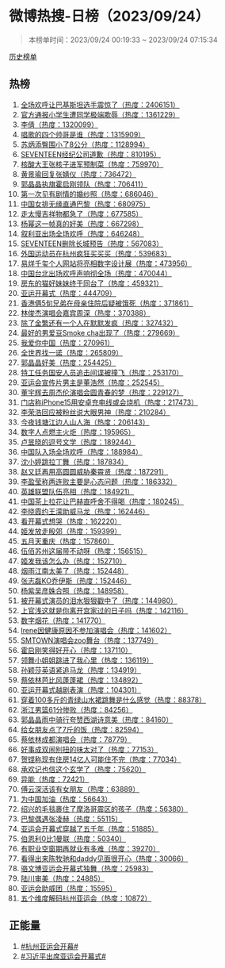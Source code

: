 <h1>
微博热搜-日榜（2023/09/24）
</h1>
<blockquote>
<p>
本榜单时间：2023/09/24 00:19:33 ~ 2023/09/24 07:15:34
</p>
</blockquote>
<p>
<a href="https://github.com/daifee/weibo-hot-search/tree/main/archives/daily">历史榜单</a>
</p>
<h2>
热榜
</h2>
<ol>

<li>
<a href="https://s.weibo.com/weibo?q=%23%E5%85%A8%E5%9C%BA%E6%AC%A2%E5%91%BC%E8%AE%A9%E5%B7%B4%E5%9F%BA%E6%96%AF%E5%9D%A6%E9%80%89%E6%89%8B%E9%9C%87%E6%83%8A%E4%BA%86%23" target="weibo">
全场欢呼让巴基斯坦选手震惊了（热度：2406151）
</a>
</li>

<li>
<a href="https://s.weibo.com/weibo?q=%23%E5%AE%98%E6%96%B9%E9%80%9A%E6%8A%A5%E5%B0%8F%E5%AD%A6%E7%94%9F%E9%81%AD%E5%90%8C%E5%AD%A6%E6%9E%81%E7%AB%AF%E6%AC%BA%E8%BE%B1%23" target="weibo">
官方通报小学生遭同学极端欺辱（热度：1361229）
</a>
</li>

<li>
<a href="https://s.weibo.com/weibo?q=%23%E6%9D%8E%E5%80%A9%23" target="weibo">
李倩（热度：1320099）
</a>
</li>

<li>
<a href="https://s.weibo.com/weibo?q=%23%E5%94%B1%E6%AD%8C%E7%9A%84%E5%9B%9B%E4%B8%AA%E5%B8%85%E5%93%A5%E6%98%AF%E8%B0%81%23" target="weibo">
唱歌的四个帅哥是谁（热度：1315909）
</a>
</li>

<li>
<a href="https://s.weibo.com/weibo?q=%23%E8%8B%8F%E7%82%B3%E6%B7%BB%E8%87%80%E5%9B%B4%E5%B0%8F%E4%BA%868%E5%85%AC%E5%88%86%23" target="weibo">
苏炳添臀围小了8公分（热度：1128994）
</a>
</li>

<li>
<a href="https://s.weibo.com/weibo?q=%23SEVENTEEN%E7%BB%8F%E7%BA%AA%E5%85%AC%E5%8F%B8%E9%81%93%E6%AD%89%23" target="weibo">
SEVENTEEN经纪公司道歉（热度：810195）
</a>
</li>

<li>
<a href="https://s.weibo.com/weibo?q=%23%E6%A0%B8%E9%85%B8%E5%A4%A7%E7%8E%8B%E5%BC%A0%E6%A0%B8%E5%AD%90%E8%BF%9B%E5%86%9B%E9%A2%84%E5%88%B6%E8%8F%9C%23" target="weibo">
核酸大王张核子进军预制菜（热度：759970）
</a>
</li>

<li>
<a href="https://s.weibo.com/weibo?q=%23%E9%BB%84%E6%99%AF%E7%91%9C%E5%9B%9E%E5%A4%8D%E5%BC%A0%E5%A9%A7%E4%BB%AA%23" target="weibo">
黄景瑜回复张婧仪（热度：736472）
</a>
</li>

<li>
<a href="https://s.weibo.com/weibo?q=%23%E9%83%AD%E6%99%B6%E6%99%B6%E6%89%A7%E6%97%97%E9%9C%8D%E5%90%AF%E5%88%9A%E9%A2%86%E9%98%9F%23" target="weibo">
郭晶晶执旗霍启刚领队（热度：706411）
</a>
</li>

<li>
<a href="https://s.weibo.com/weibo?q=%23%E7%AC%AC%E4%B8%80%E6%AC%A1%E8%A7%81%E6%9C%89%E5%89%A7%E6%83%85%E7%9A%84%E5%A9%9A%E7%BA%B1%E7%85%A7%23" target="weibo">
第一次见有剧情的婚纱照（热度：686046）
</a>
</li>

<li>
<a href="https://s.weibo.com/weibo?q=%23%E4%B8%AD%E5%9B%BD%E5%A5%B3%E6%8E%92%E6%97%A0%E7%BC%98%E7%9B%B4%E9%80%9A%E5%B7%B4%E9%BB%8E%23" target="weibo">
中国女排无缘直通巴黎（热度：680975）
</a>
</li>

<li>
<a href="https://s.weibo.com/weibo?q=%23%E8%B5%B0%E5%A4%AA%E6%85%A2%E5%90%89%E7%A5%A5%E7%89%A9%E9%83%BD%E6%80%A5%E4%BA%86%23" target="weibo">
走太慢吉祥物都急了（热度：677585）
</a>
</li>

<li>
<a href="https://s.weibo.com/weibo?q=%23%E6%9D%A8%E5%B9%82%E8%BF%99%E4%B8%80%E5%B8%A7%E7%9C%9F%E7%9A%84%E5%A5%BD%E7%BE%8E%23" target="weibo">
杨幂这一帧真的好美（热度：667298）
</a>
</li>

<li>
<a href="https://s.weibo.com/weibo?q=%23%E5%8F%99%E5%88%A9%E4%BA%9A%E5%87%BA%E5%9C%BA%E5%85%A8%E5%9C%BA%E6%AC%A2%E5%91%BC%23" target="weibo">
叙利亚出场全场欢呼（热度：646248）
</a>
</li>

<li>
<a href="https://s.weibo.com/weibo?q=%23SEVENTEEN%E5%88%A0%E9%99%A4%E9%95%BF%E5%9F%8E%E9%A2%84%E5%91%8A%23" target="weibo">
SEVENTEEN删除长城预告（热度：567083）
</a>
</li>

<li>
<a href="https://s.weibo.com/weibo?q=%23%E5%A4%96%E5%9B%BD%E8%BF%90%E5%8A%A8%E5%91%98%E5%9C%A8%E6%9D%AD%E5%B7%9E%E7%96%AF%E7%8B%82%E4%B9%B0%E4%B9%B0%E4%B9%B0%23" target="weibo">
外国运动员在杭州疯狂买买买（热度：539683）
</a>
</li>

<li>
<a href="https://s.weibo.com/weibo?q=%23%E6%98%93%E7%83%8A%E5%8D%83%E7%8E%BA%E4%B8%AA%E4%BA%BA%E7%BD%91%E7%AB%99%E5%B0%86%E4%BA%AE%E7%9B%B8%E6%95%B0%E5%AD%97%E8%AE%BE%E8%AE%A1%E5%B1%95%23" target="weibo">
易烊千玺个人网站将亮相数字设计展（热度：473956）
</a>
</li>

<li>
<a href="https://s.weibo.com/weibo?q=%23%E4%B8%AD%E5%9B%BD%E5%8F%B0%E5%8C%97%E5%87%BA%E5%9C%BA%E6%AC%A2%E5%91%BC%E5%A3%B0%E5%93%8D%E5%BD%BB%E5%85%A8%E5%9C%BA%23" target="weibo">
中国台北出场欢呼声响彻全场（热度：470044）
</a>
</li>

<li>
<a href="https://s.weibo.com/weibo?q=%23%E6%88%BF%E4%B8%9C%E7%9A%84%E7%8C%AB%E5%A5%BD%E5%A6%B9%E5%A6%B9%E7%BB%88%E4%BA%8E%E5%90%8C%E5%8F%B0%E4%BA%86%23" target="weibo">
房东的猫好妹妹终于同台了（热度：459321）
</a>
</li>

<li>
<a href="https://s.weibo.com/weibo?q=%23%E4%BA%9A%E8%BF%90%E5%BC%80%E5%B9%95%E5%BC%8F%23" target="weibo">
亚运开幕式（热度：444709）
</a>
</li>

<li>
<a href="https://s.weibo.com/weibo?q=%23%E9%A6%99%E6%B8%AF%E4%BF%A95%E6%97%AC%E5%85%84%E5%BC%9F%E5%9C%A8%E6%AF%8D%E4%BA%B2%E4%BD%8F%E9%99%A2%E5%90%8E%E7%96%91%E8%A2%AB%E9%A5%BF%E6%AD%BB%23" target="weibo">
香港俩5旬兄弟在母亲住院后疑被饿死（热度：371861）
</a>
</li>

<li>
<a href="https://s.weibo.com/weibo?q=%23%E6%9E%97%E4%BF%8A%E6%9D%B0%E6%BC%94%E5%94%B1%E4%BC%9A%E5%98%89%E5%AE%BE%E5%91%A8%E6%B7%B1%23" target="weibo">
林俊杰演唱会嘉宾周深（热度：370388）
</a>
</li>

<li>
<a href="https://s.weibo.com/weibo?q=%23%E9%99%A4%E4%BA%86%E9%87%91%E7%B9%81%E8%BF%98%E6%9C%89%E4%B8%80%E4%B8%AA%E4%BA%BA%E5%9C%A8%E9%BB%98%E9%BB%98%E5%8F%91%E7%96%AF%23" target="weibo">
除了金繁还有一个人在默默发疯（热度：327432）
</a>
</li>

<li>
<a href="https://s.weibo.com/weibo?q=%23%E6%9C%80%E5%A5%BD%E7%9A%84%E7%94%B7%E7%88%B1%E8%B1%86Smoke%20cha%E5%87%BA%E7%8E%B0%E4%BA%86%23" target="weibo">
最好的男爱豆Smoke cha出现了（热度：279669）
</a>
</li>

<li>
<a href="https://s.weibo.com/weibo?q=%23%E6%88%91%E7%88%B1%E4%BD%A0%E4%B8%AD%E5%9B%BD%23" target="weibo">
我爱你中国（热度：270961）
</a>
</li>

<li>
<a href="https://s.weibo.com/weibo?q=%23%E5%85%A8%E4%B8%96%E7%95%8C%E6%89%BE%E4%B8%80%E8%AF%BA%23" target="weibo">
全世界找一诺（热度：265809）
</a>
</li>

<li>
<a href="https://s.weibo.com/weibo?q=%23%E9%83%AD%E6%99%B6%E6%99%B6%E5%A5%BD%E7%BE%8E%23" target="weibo">
郭晶晶好美（热度：254425）
</a>
</li>

<li>
<a href="https://s.weibo.com/weibo?q=%23%E7%89%B9%E5%B7%A5%E4%BB%BB%E5%8A%A1%E5%9B%BD%E5%AE%89%E4%BA%BA%E5%91%98%E8%BF%BD%E5%87%BB%E9%97%B4%E8%B0%8D%E8%A2%AB%E6%92%9E%E9%A3%9E%23" target="weibo">
特工任务国安人员追击间谍被撞飞（热度：253170）
</a>
</li>

<li>
<a href="https://s.weibo.com/weibo?q=%23%E4%BA%9A%E8%BF%90%E4%BC%9A%E5%AE%A3%E4%BC%A0%E7%89%87%E7%94%B7%E4%B8%BB%E6%98%AF%E8%91%A3%E6%B5%A9%E7%84%B6%23" target="weibo">
亚运会宣传片男主是董浩然（热度：252545）
</a>
</li>

<li>
<a href="https://s.weibo.com/weibo?q=%23%E8%91%A3%E5%AE%87%E8%BE%89%E5%8E%BB%E5%91%A8%E6%9D%B0%E4%BC%A6%E6%BC%94%E5%94%B1%E4%BC%9A%E5%9C%86%E9%9D%92%E6%98%A5%E7%9A%84%E6%A2%A6%23" target="weibo">
董宇辉去周杰伦演唱会圆青春的梦（热度：229127）
</a>
</li>

<li>
<a href="https://s.weibo.com/weibo?q=%23%E9%97%A8%E5%BA%97%E7%A7%B0iPhone15%E7%94%A8%E5%AE%89%E5%8D%93%E5%85%85%E7%94%B5%E7%BA%BF%E6%88%96%E4%BC%9A%E7%83%A7%E6%9C%BA%23" target="weibo">
门店称iPhone15用安卓充电线或会烧机（热度：217473）
</a>
</li>

<li>
<a href="https://s.weibo.com/weibo?q=%23%E6%9D%8E%E8%8D%A3%E6%B5%A9%E5%9B%9E%E5%BA%94%E8%A2%AB%E7%B2%89%E4%B8%9D%E8%AF%B4%E5%A4%A7%E7%9C%BC%E7%94%B7%E7%A5%9E%23" target="weibo">
李荣浩回应被粉丝说大眼男神（热度：210284）
</a>
</li>

<li>
<a href="https://s.weibo.com/weibo?q=%23%E4%BB%8A%E5%A4%9C%E9%92%B1%E5%A1%98%E6%B1%9F%E8%BE%B9%E4%BA%BA%E5%B1%B1%E4%BA%BA%E6%B5%B7%23" target="weibo">
今夜钱塘江边人山人海（热度：206143）
</a>
</li>

<li>
<a href="https://s.weibo.com/weibo?q=%23%E6%95%B0%E5%AD%97%E4%BA%BA%E7%82%B9%E7%87%83%E4%B8%BB%E7%81%AB%E7%82%AC%23" target="weibo">
数字人点燃主火炬（热度：195965）
</a>
</li>

<li>
<a href="https://s.weibo.com/weibo?q=%23%E5%8D%A2%E6%98%B1%E6%99%93%E7%9A%84%E9%80%97%E5%8F%B7%E6%96%87%E5%AD%A6%23" target="weibo">
卢昱晓的逗号文学（热度：189244）
</a>
</li>

<li>
<a href="https://s.weibo.com/weibo?q=%23%E4%B8%AD%E5%9B%BD%E9%98%9F%E5%85%A5%E5%9C%BA%E5%85%A8%E5%9C%BA%E6%AC%A2%E5%91%BC%23" target="weibo">
中国队入场全场欢呼（热度：188984）
</a>
</li>

<li>
<a href="https://s.weibo.com/weibo?q=%23%E6%B2%88%E5%B0%8F%E5%A9%B7%E8%B7%B3%E6%8B%89%E4%B8%81%E8%88%9E%23" target="weibo">
沈小婷跳拉丁舞（热度：187834）
</a>
</li>

<li>
<a href="https://s.weibo.com/weibo?q=%23%E8%B5%B5%E5%8F%88%E5%BB%B7%E5%86%8D%E7%94%A8%E9%AB%98%E5%9C%86%E5%9C%86%E5%A8%81%E8%83%81%E7%A7%A6%E9%9C%84%E8%B4%A4%23" target="weibo">
赵又廷再用高圆圆威胁秦霄贤（热度：187291）
</a>
</li>

<li>
<a href="https://s.weibo.com/weibo?q=%23%E6%9D%8E%E7%9B%88%E8%8E%B9%E7%A7%B0%E4%B8%A4%E8%BF%9E%E8%B4%A5%E4%B8%BB%E8%A6%81%E6%98%AF%E5%BF%83%E6%80%81%E9%97%AE%E9%A2%98%23" target="weibo">
李盈莹称两连败主要是心态问题（热度：186332）
</a>
</li>

<li>
<a href="https://s.weibo.com/weibo?q=%23%E8%8B%B1%E9%9B%84%E8%81%94%E7%9B%9F%E9%98%9F%E4%BC%8D%E4%BA%AE%E7%9B%B8%23" target="weibo">
英雄联盟队伍亮相（热度：184921）
</a>
</li>

<li>
<a href="https://s.weibo.com/weibo?q=%23%E4%B8%AD%E5%9B%BD%E8%8C%B6%E4%B8%8A%E6%8B%89%E8%8A%B1%E8%AE%A9%E5%B7%B4%E8%B5%AB%E7%9B%B4%E5%91%BC%E8%88%8D%E4%B8%8D%E5%BE%97%E5%96%9D%23" target="weibo">
中国茶上拉花让巴赫直呼舍不得喝（热度：180245）
</a>
</li>

<li>
<a href="https://s.weibo.com/weibo?q=%23%E6%9D%8E%E6%99%93%E9%9C%9E%E7%BA%A6%E7%8E%8B%E6%BF%9B%E5%8A%A9%E5%A8%81%E9%A9%AC%E9%BE%99%23" target="weibo">
李晓霞约王濛助威马龙（热度：162446）
</a>
</li>

<li>
<a href="https://s.weibo.com/weibo?q=%23%E7%9C%8B%E5%BC%80%E5%B9%95%E5%BC%8F%E6%83%B3%E5%93%AD%23" target="weibo">
看开幕式想哭（热度：162220）
</a>
</li>

<li>
<a href="https://s.weibo.com/weibo?q=%23%E5%A7%AC%E5%8F%91%E6%94%BE%E8%B5%B0%E6%AE%B7%E9%83%8A%23" target="weibo">
姬发放走殷郊（热度：159399）
</a>
</li>

<li>
<a href="https://s.weibo.com/weibo?q=%23%E4%BA%94%E6%9C%88%E5%A4%A9%E9%87%8D%E5%BA%86%23" target="weibo">
五月天重庆（热度：157860）
</a>
</li>

<li>
<a href="https://s.weibo.com/weibo?q=%23%E4%BC%8D%E4%BD%B0%E8%8B%8F%E5%B7%9E%E8%BF%99%E5%B1%8A%E5%B8%A6%E4%B8%8D%E5%8A%A8%E5%91%80%23" target="weibo">
伍佰苏州这届带不动呀（热度：156515）
</a>
</li>

<li>
<a href="https://s.weibo.com/weibo?q=%23%E5%A7%AC%E5%8F%91%E6%88%91%E8%AF%A5%E6%80%8E%E4%B9%88%E5%8A%9E%23" target="weibo">
姬发我该怎么办（热度：152710）
</a>
</li>

<li>
<a href="https://s.weibo.com/weibo?q=%23%E7%83%9F%E9%9B%A8%E6%B1%9F%E5%8D%97%E5%A4%AA%E7%BE%8E%E4%BA%86%23" target="weibo">
烟雨江南太美了（热度：152448）
</a>
</li>

<li>
<a href="https://s.weibo.com/weibo?q=%23%E5%BC%A0%E5%BF%97%E7%A3%8AKO%E4%B9%94%E4%BC%8A%E6%96%AF%23" target="weibo">
张志磊KO乔伊斯（热度：152446）
</a>
</li>

<li>
<a href="https://s.weibo.com/weibo?q=%23%E6%9D%A8%E7%B4%AB%E5%90%B4%E5%BD%A6%E5%A7%9D%E5%90%88%E7%85%A7%23" target="weibo">
杨紫吴彦姝合照（热度：148958）
</a>
</li>

<li>
<a href="https://s.weibo.com/weibo?q=%23%E8%A2%AB%E5%BC%80%E5%B9%95%E5%BC%8F%E6%BC%94%E5%91%98%E7%9A%84%E6%B3%AA%E6%B0%B4%E7%8B%A0%E7%8B%A0%E6%88%B3%E4%B8%AD%E4%BA%86%23" target="weibo">
被开幕式演员的泪水狠狠戳中了（热度：144980）
</a>
</li>

<li>
<a href="https://s.weibo.com/weibo?q=%23%E4%B8%8A%E5%AE%98%E6%B5%85%E8%BF%99%E5%B0%B1%E6%98%AF%E4%BD%A0%E7%A6%BB%E5%BC%80%E5%AE%AB%E5%AE%B6%E8%BF%87%E7%9A%84%E6%97%A5%E5%AD%90%E5%90%97%23" target="weibo">
上官浅这就是你离开宫家过的日子吗（热度：142116）
</a>
</li>

<li>
<a href="https://s.weibo.com/weibo?q=%23%E6%95%B0%E5%AD%97%E7%83%9F%E8%8A%B1%23" target="weibo">
数字烟花（热度：141770）
</a>
</li>

<li>
<a href="https://s.weibo.com/weibo?q=%23Irene%E5%9B%A0%E5%81%A5%E5%BA%B7%E5%8E%9F%E5%9B%A0%E4%B8%8D%E5%8F%82%E5%8A%A0%E6%BC%94%E5%94%B1%E4%BC%9A%23" target="weibo">
Irene因健康原因不参加演唱会（热度：141602）
</a>
</li>

<li>
<a href="https://s.weibo.com/weibo?q=%23SMTOWN%E6%BC%94%E5%94%B1%E4%BC%9Azoo%E8%88%9E%E5%8F%B0%23" target="weibo">
SMTOWN演唱会zoo舞台（热度：137749）
</a>
</li>

<li>
<a href="https://s.weibo.com/weibo?q=%23%E9%9C%8D%E5%90%AF%E5%88%9A%E7%AC%91%E5%BE%97%E5%A5%BD%E5%BC%80%E5%BF%83%23" target="weibo">
霍启刚笑得好开心（热度：137110）
</a>
</li>

<li>
<a href="https://s.weibo.com/weibo?q=%23%E9%A2%86%E8%88%9E%E5%B0%8F%E5%A7%90%E5%A7%90%E8%B7%B3%E8%BF%9B%E4%BA%86%E6%88%91%E5%BF%83%E9%87%8C%23" target="weibo">
领舞小姐姐跳进了我心里（热度：136119）
</a>
</li>

<li>
<a href="https://s.weibo.com/weibo?q=%23%E5%AD%99%E9%A2%96%E8%8E%8E%E8%8B%B1%E8%AF%AD%E7%B4%A7%E8%BF%BD%E9%A9%AC%E9%BE%99%23" target="weibo">
孙颖莎英语紧追马龙（热度：134919）
</a>
</li>

<li>
<a href="https://s.weibo.com/weibo?q=%23%E8%94%A1%E4%BE%9D%E6%9E%97%E8%8A%AD%E6%AF%94%E9%A3%8E%E8%93%AC%E8%93%AC%E8%A3%99%23" target="weibo">
蔡依林芭比风蓬蓬裙（热度：134892）
</a>
</li>

<li>
<a href="https://s.weibo.com/weibo?q=%23%E4%BA%9A%E8%BF%90%E5%BC%80%E5%B9%95%E5%BC%8F%E8%B6%8A%E5%89%A7%E8%A1%A8%E6%BC%94%23" target="weibo">
亚运开幕式越剧表演（热度：104301）
</a>
</li>

<li>
<a href="https://s.weibo.com/weibo?q=%23%E7%A9%BF%E7%9D%80100%E5%A4%9A%E6%96%A4%E7%9A%84%E9%9D%92%E7%BB%BF%E5%B1%B1%E6%B0%B4%E8%A3%99%E8%B7%B3%E8%88%9E%E6%98%AF%E4%BB%80%E4%B9%88%E6%84%9F%E8%A7%89%23" target="weibo">
穿着100多斤的青绿山水裙跳舞是什么感觉（热度：88378）
</a>
</li>

<li>
<a href="https://s.weibo.com/weibo?q=%23%E6%B5%99%E6%B1%9F%E7%94%B7%E7%AF%AE61%E5%88%86%E6%83%A8%E8%B4%A5%23" target="weibo">
浙江男篮61分惨败（热度：84256）
</a>
</li>

<li>
<a href="https://s.weibo.com/weibo?q=%23%E9%83%AD%E6%99%B6%E6%99%B6%E9%9B%A8%E4%B8%AD%E9%AA%91%E8%A1%8C%E5%A4%B8%E8%B5%9E%E8%A5%BF%E6%B9%96%E8%AF%97%E6%84%8F%E7%BE%8E%23" target="weibo">
郭晶晶雨中骑行夸赞西湖诗意美（热度：84160）
</a>
</li>

<li>
<a href="https://s.weibo.com/weibo?q=%23%E7%BB%99%E5%A5%B3%E6%9C%8B%E5%8F%8B%E7%82%B9%E4%BA%867%E6%96%A4%E7%9A%84%E9%A5%AD%23" target="weibo">
给女朋友点了7斤的饭（热度：82594）
</a>
</li>

<li>
<a href="https://s.weibo.com/weibo?q=%23%E8%94%A1%E4%BE%9D%E6%9E%97%E6%88%90%E9%83%BD%E6%BC%94%E5%94%B1%E4%BC%9A%23" target="weibo">
蔡依林成都演唱会（热度：78779）
</a>
</li>

<li>
<a href="https://s.weibo.com/weibo?q=%23%E5%A5%BD%E4%BA%8B%E6%88%90%E5%8F%8C%E9%97%B9%E5%88%AB%E6%89%AD%E7%9A%84%E5%91%B3%E5%A4%AA%E5%AF%B9%E4%BA%86%23" target="weibo">
好事成双闹别扭的味太对了（热度：77153）
</a>
</li>

<li>
<a href="https://s.weibo.com/weibo?q=%23%E8%B4%BA%E9%93%BF%E7%A7%B0%E7%8E%B0%E6%9C%89%E4%BD%8F%E6%88%BF14%E4%BA%BF%E4%BA%BA%E5%8F%AF%E8%83%BD%E4%BD%8F%E4%B8%8D%E5%AE%8C%23" target="weibo">
贺铿称现有住房14亿人可能住不完（热度：77034）
</a>
</li>

<li>
<a href="https://s.weibo.com/weibo?q=%23%E6%89%BF%E6%AC%A2%E8%AE%B0%E4%B9%9F%E4%BF%A1%E8%BF%99%E4%B8%AA%E7%8E%84%E5%AD%A6%E4%BA%86%23" target="weibo">
承欢记也信这个玄学了（热度：75620）
</a>
</li>

<li>
<a href="https://s.weibo.com/weibo?q=%23%E5%BC%82%E8%83%BD%23" target="weibo">
异能（热度：72421）
</a>
</li>

<li>
<a href="https://s.weibo.com/weibo?q=%23%E5%82%85%E4%BA%91%E6%B7%B1%E6%B4%BB%E8%AF%A5%E6%9C%89%E5%A5%B3%E6%9C%8B%E5%8F%8B%23" target="weibo">
傅云深活该有女朋友（热度：63889）
</a>
</li>

<li>
<a href="https://s.weibo.com/weibo?q=%23%E4%B8%BA%E4%B8%AD%E5%9B%BD%E5%8A%A0%E6%B2%B9%23" target="weibo">
为中国加油（热度：56643）
</a>
</li>

<li>
<a href="https://s.weibo.com/weibo?q=%23%E7%BB%8D%E5%85%B4%E7%9A%84%E6%AF%9B%E6%AF%AF%E8%A3%B9%E4%BD%8F%E4%BA%86%E6%91%A9%E6%B4%9B%E5%93%A5%E9%9C%87%E5%8C%BA%E7%9A%84%E5%AD%A9%E5%AD%90%23" target="weibo">
绍兴的毛毯裹住了摩洛哥震区的孩子（热度：56380）
</a>
</li>

<li>
<a href="https://s.weibo.com/weibo?q=%23%E5%B7%B4%E9%BB%8E%E5%81%B6%E9%81%87%E5%BC%A0%E5%87%8C%E8%B5%AB%23" target="weibo">
巴黎偶遇张凌赫（热度：55115）
</a>
</li>

<li>
<a href="https://s.weibo.com/weibo?q=%23%E4%BA%9A%E8%BF%90%E4%BC%9A%E5%BC%80%E5%B9%95%E5%BC%8F%E7%A9%BF%E8%B6%8A%E4%BA%86%E4%BA%94%E5%8D%83%E5%B9%B4%23" target="weibo">
亚运会开幕式穿越了五千年（热度：51885）
</a>
</li>

<li>
<a href="https://s.weibo.com/weibo?q=%23%E4%BC%AF%E6%81%A9%E5%88%A90%E6%AF%941%E6%9B%BC%E8%81%94%23" target="weibo">
伯恩利0比1曼联（热度：50340）
</a>
</li>

<li>
<a href="https://s.weibo.com/weibo?q=%23%E6%9C%89%E8%81%8C%E4%B8%9A%E7%A9%BA%E7%AA%97%E6%9C%9F%E5%86%8D%E5%B0%B1%E4%B8%9A%E6%9C%89%E5%A4%9A%E9%9A%BE%23" target="weibo">
有职业空窗期再就业有多难（热度：39270）
</a>
</li>

<li>
<a href="https://s.weibo.com/weibo?q=%23%E7%9C%8B%E5%BE%97%E5%87%BA%E6%9D%A5%E9%99%88%E7%89%A7%E9%A9%B0%E5%92%8Cdaddy%E8%A7%81%E9%9D%A2%E5%BE%88%E5%BC%80%E5%BF%83%23" target="weibo">
看得出来陈牧驰和daddy见面很开心（热度：30066）
</a>
</li>

<li>
<a href="https://s.weibo.com/weibo?q=%23%E9%AA%86%E6%96%87%E5%8D%9A%E4%BA%9A%E8%BF%90%E4%BC%9A%E5%BC%80%E5%B9%95%E5%BC%8F%E7%8B%AC%E8%88%9E%23" target="weibo">
骆文博亚运会开幕式独舞（热度：25983）
</a>
</li>

<li>
<a href="https://s.weibo.com/weibo?q=%23%E9%99%86%E5%B7%9D%E5%AE%A1%E7%BE%8E%23" target="weibo">
陆川审美（热度：24885）
</a>
</li>

<li>
<a href="https://s.weibo.com/weibo?q=%23%E4%BA%9A%E8%BF%90%E4%BC%9A%E5%8A%A9%E5%A8%81%E5%9B%A2%23" target="weibo">
亚运会助威团（热度：15595）
</a>
</li>

<li>
<a href="https://s.weibo.com/weibo?q=%23%E4%BA%94%E4%B8%AA%E7%BB%B4%E5%BA%A6%E8%A7%A3%E7%A0%81%E6%9D%AD%E5%B7%9E%E4%BA%9A%E8%BF%90%E4%BC%9A%23" target="weibo">
五个维度解码杭州亚运会（热度：10872）
</a>
</li>

</ol>
<h2>
正能量
</h2>
<ol>

<li>
<a href="https://s.weibo.com/weibo?q=%23%23%E6%9D%AD%E5%B7%9E%E4%BA%9A%E8%BF%90%E4%BC%9A%E5%BC%80%E5%B9%95%23%23" target="weibo">
#杭州亚运会开幕#
</a>
</li>

<li>
<a href="https://s.weibo.com/weibo?q=%23%23%E4%B9%A0%E8%BF%91%E5%B9%B3%E5%87%BA%E5%B8%AD%E4%BA%9A%E8%BF%90%E4%BC%9A%E5%BC%80%E5%B9%95%E5%BC%8F%23%23" target="weibo">
#习近平出席亚运会开幕式#
</a>
</li>

</ol>